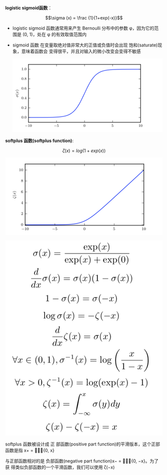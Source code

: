 **logistic sigmoid函数**：

$$\sigma (x) = \frac {1}{1+exp(-x)}​$$

* logistic sigmoid 函数通常用来产生 Bernoulli 分布中的参数 φ，因为它的范围是 (0, 1)，处在 φ 的有效取值范围内

* sigmoid 函数 在变量取绝对值非常大的正值或负值时会出现 饱和(saturate)现象，意味着函数会 变得很平，并且对输入的微小改变会变得不敏感

  ![image-20190107234524907](../images/image-20190107234524907-6875924.png)



**softplus 函数(softplus function)**:

$$\zeta(x) = log(1+exp(x))$$

![image-20190107234545458](../images/image-20190107234545458-6875945.png)

![image-20190107234708940](../images/image-20190107234708940-6876028.png)

 softplus 函数被设计成 正 部函数(positive part function)的平滑版本，这个正部函数是指 x+ = 􏰮􏰦􏰀{0, x}

与正部函数相对的是 负部函数(negative part function)x− = 􏰮􏰦􏰀{0, −x}。为了获 得类似负部函数的一个平滑函数，我们可以使用 ζ(−x)

